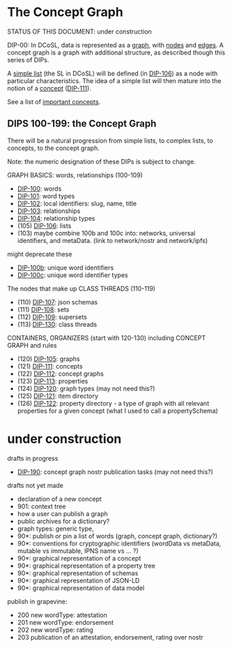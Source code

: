 # The Concept Graph

STATUS OF THIS DOCUMENT: under construction

DIP-00: In DCoSL, data is represented as a [graph](../../glossary/graph.md), with [nodes](../../glossary/node.md) and [edges](../../glossary/relationship.md). A concept graph is a graph with additional structure, as described though this series of DIPs.

A [simple list](../../glossary/simpleList.md) (the SL in DCoSL) will be defined (in [DIP-106](106.md)) as a node with particular characteristics. The idea of a simple list will then mature into the notion of a [concept](../../glossary/concept.md) ([DIP-111](111.md)).

See a list of [important concepts](importantConcepts.md).

## DIPS 100-199: the Concept Graph

There will be a natural progression from simple lists, to complex lists, to concepts, to the concept graph.

Note: the numeric designation of these DIPs is subject to change.

GRAPH BASICS: words, relationships (100-109)
- [DIP-100](100.md): words
- [DIP-101](101.md): word types
- [DIP-102](102.md): local identifiers: slug, name, title
- [DIP-103](103.md): relationships
- [DIP-104](104.md): relationship types
- (105) [DIP-106](106.md): lists
- (103) maybe combine 100b and 100c into: networks, universal identifiers, and metaData. (link to network/nostr and network/ipfs)

might deprecate these
- [DIP-100b](100b.md): unique word identifiers
- [DIP-100c](100c.md): unique word identifier types


The nodes that make up CLASS THREADS (110-119)
- (110) [DIP-107](107.md): json schemas
- (111) [DIP-108](108.md): sets
- (112) [DIP-109](109.md): supersets
- (113) [DIP-130](130.md): class threads
  
CONTAINERS, ORGANIZERS (start with 120-130) including CONCEPT GRAPH and rules
- (120) [DIP-105](105.md): graphs
- (121) [DIP-111](111.md): concepts
- (122) [DIP-112](112.md): concept graphs
- (123) [DIP-113](113.md): properties
- (124) [DIP-120](120.md): graph types (may not need this?)
- (125) [DIP-121](121.md): item directory
- (126) [DIP-122](122.md): property directory - a type of graph with all relevant properties for a given concept (what I used to call a propertySchema)

  
# under construction

drafts in progress
- [DIP-190](190.md): concept graph nostr publication tasks (may not need this?)


drafts not yet made
- declaration of a new concept
- 901: context tree
- how a user can publish a graph
- public archives for a dictionary?
- graph types: generic type, 
- 90*: publish or pin a list of words (graph, concept graph, dictionary?)
- 90*: conventions for cryptographic identifiers (wordData vs metaData, mutable vs immutable, IPNS name vs ... ?)
- 90*: graphical representation of a concept
- 90*: graphical representation of a property tree
- 90*: graphical representation of schemas
- 90*: graphical representation of JSON-LD
- 90*: graphical representation of data model

publish in grapevine:
- 200 new wordType: attestation
- 201 new wordType: endorsement
- 202 new wordType: rating
- 203 publication of an attestation, endorsement, rating over nostr


